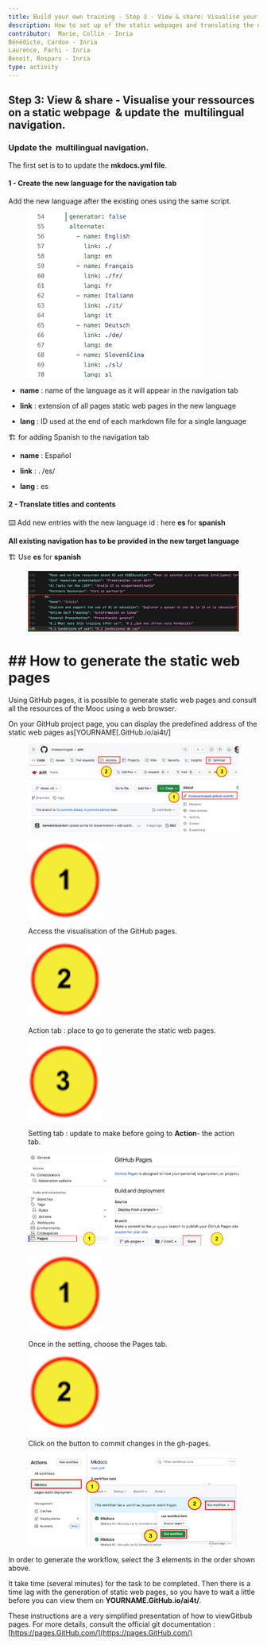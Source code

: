 ```yaml
---
title: Build your own training - Step 3 - View & share: Visualise your ressources on a static webpage  & update the  multilingual navigation.
description: How to set up of the static webpages and translating the navigation in a new target language.
contributor:  Marie, Collin - Inria
Bénédicte, Cardon - Inria
Laurence, Farhi - Inria
Benoit, Rospars - Inria
type: activity
---
```


## Step 3: View & share -  Visualise your ressources on a static webpage  & update the  multilingual navigation.

### Update the  multilingual navigation.

The first set is to to update the **mkdocs.yml file**.

#### 1 - Create the new language for the navigation tab

Add the new language after the existing ones using the same script.


<figure class="image-frame">
    <img src="Images/3.3-add-of-a-new-language-in-the-tab.png" alt="Visual 1 - update of yml.file to create a new language on the GitHub portal - screencaption of GitHub.">
</figure>

-   **name** : name of the language as it will appear in the navigation tab

-   **link** : extension of all pages static web pages in the new language

-   **lang** : ID used at the end of each markdown file for a single
language

🏗️ for adding Spanish to the navigation tab

-   **name** : Español

-   **link** : . /es/

-   **lang** : es

#### 2 - Translate titles and contents

⌨️ Add new entries with the new language id : here **es** for
**spanish**

**All existing navigation has to be provided in the new target
language**

🏗️ Use **es** for **spanish**


<figure class="image-frame">
    <img src="Images/3.3-Example-of-navigation-translation-to-es.png" alt="Visual 2 : from line 429 of the mkdocs.yml : translation of some of the navigation of the Mooc pages - screen caption of the script.">
</figure>


# ## How to generate the static web pages

Using GitHub pages, it is possible to generate static web pages and
consult all the resources of the Mooc using a web browser.

On your GitHub project page, you can display the predefined address of
the static web pages as[YOURNAME[.GitHub.io/ai4t/]


<figure class="image-frame" >
    <img src="Images/3.3-access-to-the-predefined-address-of-the-static-webpages-and-location-of-actions-tab.png" alt="Visual 1 :  access to the predefined address of the static webpages and localisation of  actions  tab.">
    </figure>


<figure class="inline-image">
    <img src="Images/3.3-icone-note-1.png" alt="Icone 1: Access the visualisation of the GitHub pages.">
    <p>Access the visualisation of the GitHub pages.</p>
</figure>


<figure class="inline-image">
    <img src="Images/3.3-icone-note-2.png" alt="Icone 2 : Action tab : place to go to generate the static web pages.">
    <p>Action tab : place to go to generate the static web pages.</p>
</figure>

<figure class="inline-image">
    <img src="Images/3.3-icone-note-3.png" alt="Icone 3 : Setting tab : update to make before going to *Action*- the action tab.">
    <p>Setting tab : update to make before going to <b>Action</b>- the action tab.</p>
</figure>

<figure class="image-frame" >
    <img src="Images/3.3-Commit-changes-in-gh-pages-prior-to-action-tab.png" alt="Visual 2 : Access to the setting for the commit of gh-pages">
</figure>

<figure class="inline-image">
    <img src="Images/3.3-icone-note-1.png" alt="Icone 1 : Once in the setting, choose the Pages tab.">
    <p>Once in the setting, choose the Pages tab.</p>
</figure>

<figure class="inline-image">
    <img src="Images/3.3-icone-note-2.png" alt="Icone 2 : Click on the button to commit changes in the gh-pages.">
    <p>Click on the button to commit changes in the gh-pages.</p>
</figure>

<figure class="image-frame" >
    <img src="Images/3.3-How-to-run-workflow-in-Action.png" alt="Visual 3 : generating a new workflow in the action tab.">
</figure>


In order to generate the workflow, select the 3 elements in the order shown above.

It take time (several minutes) for the task to be completed. Then there
is a time lag with the generation of static web pages, so you have to wait
a little before you can view them on **YOURNAME.GitHub.io/ai4t/**.

These instructions are a very simplified presentation of how to viewGitbub pages. For more details, consult the official git documentation :
[https://pages.GitHub.com/](https://pages.GitHub.com/)
